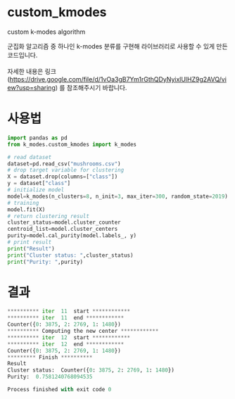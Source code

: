 # custom_kmodes
custom k-modes algorithm

군집화 알고리즘 중 하나인 k-modes 분류를 구현해 라이브러리로 사용할 수 있게 만든 코드입니다.<br/><br/>
자세한 내용은 링크(https://drive.google.com/file/d/1vOa3gB7Ym1rGthQDyNyixlUlHZ9g2AVQ/view?usp=sharing) 를 참조해주시기 바랍니다.

# 사용법

```python
import pandas as pd
from k_modes.custom_kmodes import k_modes

# read dataset
dataset=pd.read_csv("mushrooms.csv")
# drop target variable for clustering
X = dataset.drop(columns=["class"])
y = dataset["class"]
# initialize model
model=k_modes(n_clusters=8, n_init=3, max_iter=300, random_state=2019)
# training
model.fit(X)
# return clustering result
cluster_status=model.cluster_counter
centroid_list=model.cluster_centers
purity=model.cal_purity(model.labels_, y)
# print result
print("Result")
print("Cluster status: ",cluster_status)
print("Purity: ",purity)
```
# 결과
```python
********** iter  11  start ************
********** iter  11  end ************
Counter({0: 3875, 2: 2769, 1: 1480})
********** Computing the new center ************
********** iter  12  start ************
********** iter  12  end ************
Counter({0: 3875, 2: 2769, 1: 1480})
********* Finish **********
Result
Cluster status:  Counter({0: 3875, 2: 2769, 1: 1480})
Purity:  0.7581240768094535

Process finished with exit code 0
```

